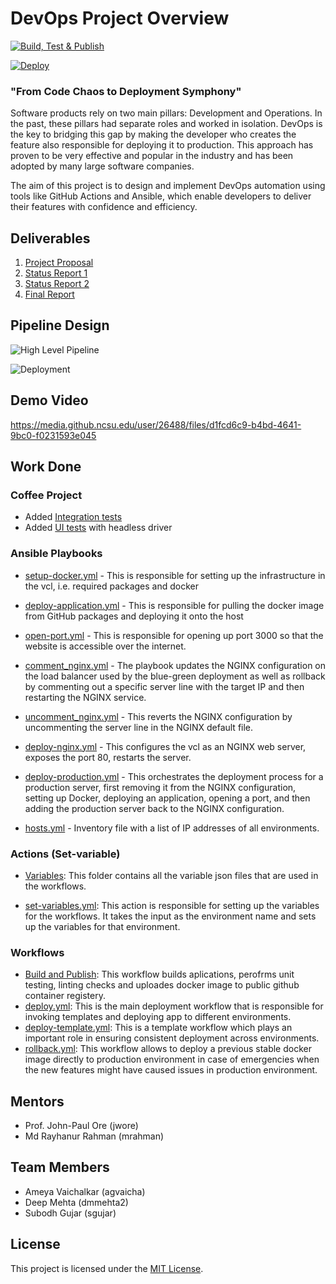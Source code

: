 
# DevOps Project Overview

[![Build, Test & Publish](https://github.ncsu.edu/CCDS-CSC-519/DevOps-Pipelines/actions/workflows/build-test-publish.yml/badge.svg)](https://github.ncsu.edu/CCDS-CSC-519/DevOps-Pipelines/actions/workflows/build-test-publish.yml)

[![Deploy](https://github.ncsu.edu/CCDS-CSC-519/DevOps-Pipelines/actions/workflows/deploy.yml/badge.svg)](https://github.ncsu.edu/CCDS-CSC-519/DevOps-Pipelines/actions/workflows/deploy.yml)

###  "From Code Chaos to Deployment Symphony"

Software products rely on two main pillars: Development and Operations. In the past, these pillars had separate roles and worked in isolation. DevOps is the key to bridging this gap by making the developer who creates the feature also responsible for deploying it to production. This approach has proven to be very effective and popular in the industry and has been adopted by many large software companies.

The aim of this project is to design and implement DevOps automation using tools like GitHub Actions and Ansible, which enable developers to deliver their features with confidence and efficiency.

## Deliverables

1. [Project Proposal](https://github.ncsu.edu/CCDS-CSC-519/DevOps-Pipelines/wiki/Project-Proposal)
2. [Status Report 1](https://github.ncsu.edu/CCDS-CSC-519/DevOps-Pipelines/blob/master/status-report-1.md)
3. [Status Report 2](https://github.ncsu.edu/CCDS-CSC-519/DevOps-Pipelines/blob/master/status_report_2.md)
4. [Final Report](./Final_Report.pdf)

## Pipeline Design

![High Level Pipeline](https://media.github.ncsu.edu/user/26488/files/b3d5d640-4f3c-4dad-8188-c7bd5b2c9497)

![Deployment](https://media.github.ncsu.edu/user/26488/files/cbeded6a-edae-4c44-85c7-884c581d7405)

## Demo Video

https://media.github.ncsu.edu/user/26488/files/d1fcd6c9-b4bd-4641-9bc0-f0231593e045


## Work Done

### Coffee Project

- Added [Integration tests](https://github.ncsu.edu/CCDS-CSC-519/DevOps-Pipelines/blob/master/coffee-project/test/integration-tests/integration.test.js)
- Added [UI tests](https://github.ncsu.edu/CCDS-CSC-519/DevOps-Pipelines/blob/master/coffee-project/test/ui-tests/ui.test.js) with headless driver

### Ansible Playbooks

   - [setup-docker.yml](https://github.ncsu.edu/CCDS-CSC-519/DevOps-Pipelines/blob/master/playbooks/setup-docker.yml) - This is responsible for setting up the infrastructure in the vcl, i.e. required packages and docker
   - [deploy-application.yml](https://github.ncsu.edu/CCDS-CSC-519/DevOps-Pipelines/blob/master/playbooks/deploy-application.yml) - This is responsible for pulling the docker image from GitHub packages and deploying it onto the host
   - [open-port.yml](https://github.ncsu.edu/CCDS-CSC-519/DevOps-Pipelines/blob/master/playbooks/open-port.yml) - This is responsible for opening up port 3000 so that the website is accessible over the internet.
  - [comment_nginx.yml](https://github.ncsu.edu/CCDS-CSC-519/DevOps-Pipelines/blob/master/playbooks/comment_nginx.yml) - The playbook updates the NGINX configuration on the load balancer used by the blue-green deployment as well as rollback by commenting out a specific server line with the target IP and then restarting the NGINX service.
  - [uncomment_nginx.yml](https://github.ncsu.edu/CCDS-CSC-519/DevOps-Pipelines/blob/master/playbooks/uncomment_nginx.yml) - This reverts the NGINX configuration by uncommenting the server line in the NGINX default file.

  - [deploy-nginx.yml](https://github.ncsu.edu/CCDS-CSC-519/DevOps-Pipelines/blob/master/playbooks/deploy-nginx.yml) - This configures the vcl as an NGINX web server, exposes the port 80, restarts the server.
  - [deploy-production.yml](https://github.ncsu.edu/CCDS-CSC-519/DevOps-Pipelines/blob/master/playbooks/deploy-production.yml) - This orchestrates the deployment process for a production server, first removing it from the NGINX configuration, setting up Docker, deploying an application, opening a port, and then adding the production server back to the NGINX configuration.

- [hosts.yml](https://github.ncsu.edu/CCDS-CSC-519/DevOps-Pipelines/blob/master/playbooks/hosts.yml) - Inventory file with a list of IP addresses of all environments.

### Actions (Set-variable)

- [Variables](https://github.ncsu.edu/CCDS-CSC-519/DevOps-Pipelines/tree/master/.github/variables): This folder contains all the variable json files that are used in the workflows.

- [set-variables.yml](https://github.ncsu.edu/CCDS-CSC-519/DevOps-Pipelines/blob/master/.github/actions/set-variables.yml): This action is responsible for setting up the variables for the workflows. It takes the input as the environment name and sets up the variables for that environment.

### Workflows

- [Build and Publish](https://github.ncsu.edu/CCDS-CSC-519/DevOps-Pipelines/blob/master/.github/workflows/build-test-publish.yml): This workflow builds aplications, perofrms unit testing, linting checks and uploades docker image to public github container registery.
- [deploy.yml](https://github.ncsu.edu/CCDS-CSC-519/DevOps-Pipelines/blob/master/.github/workflows/deploy.yml): This is the main deployment workflow that is responsible for invoking templates and deploying app to different environments.
- [deploy-template.yml](https://github.ncsu.edu/CCDS-CSC-519/DevOps-Pipelines/blob/master/.github/workflows/deploy-template.yml): This is a template workflow which plays an important role in ensuring consistent deployment across environments.
- [rollback.yml](https://github.ncsu.edu/CCDS-CSC-519/DevOps-Pipelines/blob/master/.github/workflows/rollback.yml): This workflow allows to deploy a previous stable docker image directly to production environment in case of emergencies when the new features might have caused issues in production environment.



## Mentors
- Prof. John-Paul Ore (jwore)
- Md Rayhanur Rahman (mrahman)

## Team Members
- Ameya Vaichalkar (agvaicha)
- Deep Mehta (dmmehta2)
- Subodh Gujar (sgujar)

## License
This project is licensed under the [MIT License](LICENSE).

